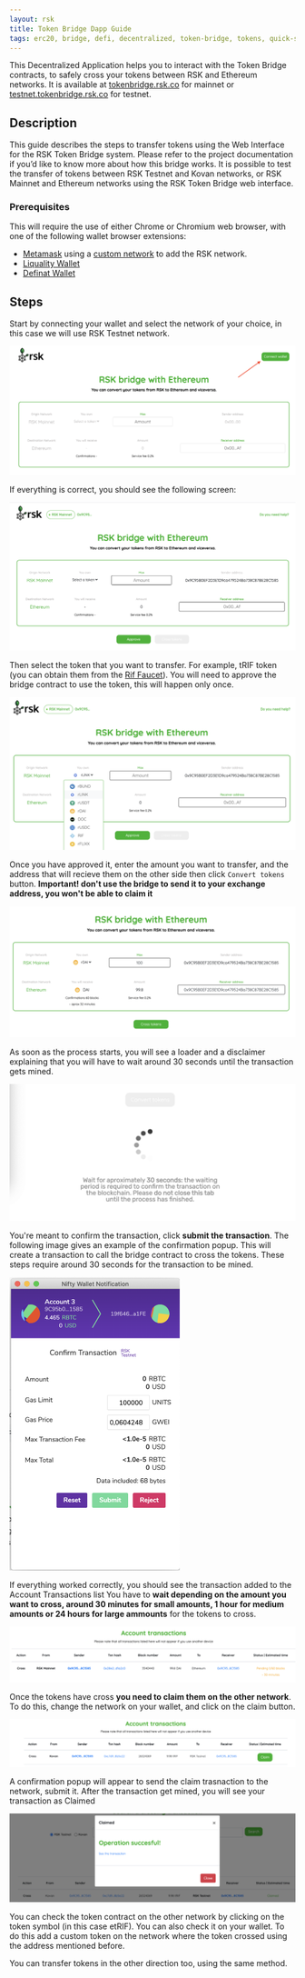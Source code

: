 ```yaml
---
layout: rsk
title: Token Bridge Dapp Guide
tags: erc20, bridge, defi, decentralized, token-bridge, tokens, quick-start, testnet, networks, dapps, tools, rsk, ethereum, smart-contracts, guides, tutorial, install, get-started, how-to
---
```


This Decentralized Application helps you to interact with the Token Bridge contracts, to safely cross your tokens between RSK and Ethereum networks. It is available at [tokenbridge.rsk.co](https://tokenbridge.rsk.co/) for mainnet or [testnet.tokenbridge.rsk.co](https://testnet.tokenbridge.rsk.co/) for testnet.

## Description

This guide describes the steps to transfer tokens using the Web Interface for the RSK Token Bridge system. Please refer to the project documentation if you’d like to know more about how this bridge works. It is possible to test the transfer of tokens between RSK Testnet and Kovan networks, or RSK Mainnet and Ethereum networks using the RSK Token Bridge web interface.

### Prerequisites

This will require the use of either Chrome or Chromium web browser, with one of the following wallet browser extensions:
- [Metamask](https://metamask.io/download.html) using a [custom network](/develop/apps/wallets/metamask/) to add the RSK network.
- [Liquality Wallet](https://liquality.io/)
- [Definat Wallet](https://defiantapp.tech/)

## Steps

Start by connecting your wallet and select the network of your choice, in this case we will use RSK Testnet network.

<img src="/assets/img/tools/tokenbridge/dapp-image1-1.png" alt="token bridge connect"/>

If everything is correct, you should see the following screen:

<img src="/assets/img/tools/tokenbridge/dapp-image1-2.png" alt="token bridge token bridge connected" />

Then select the token that you want to transfer. For example, tRIF token (you can obtain them from the [Rif Faucet](https://faucet.rifos.org/)).
You will need to approve the bridge contract to use the token, this will happen only once.

<img src="/assets/img/tools/tokenbridge/dapp-image2.png" alt="token bridge approve" />

Once you have approved it, enter the amount you want to transfer, and the address that will recieve them on the other side then click `Convert tokens` button. **Important! don't use the bridge to send it to your exchange address, you won't be able to claim it**

<img src="/assets/img/tools/tokenbridge/dapp-image3.png" />

As soon as the process starts, you will see a loader and a disclaimer explaining that you will have to wait around 30 seconds until the transaction gets mined.

<img src="/assets/img/tools/tokenbridge/dapp-image4.png" alt="token bridge wait for transaction" />

You're meant to confirm the transaction, click **submit the transaction**. The following image gives an example of the confirmation popup. This will create  a transaction to call the bridge contract to cross the tokens. These steps require around 30 seconds for the transaction to be mined.

<img src="/assets/img/tools/tokenbridge/dapp-image5.png" width="300" alt="nifty wallet submit transaction" />

If everything worked correctly, you should see the transaction added to the Account Transactions list
You have to **wait depending on the amount you want to cross, around 30 minutes for small amounts, 1 hour for medium amounts or 24 hours for large ammounts** for the tokens to cross.

<img src="/assets/img/tools/tokenbridge/dapp-image6.png" />

Once the tokens have cross **you need to claim them on the other network**. To do this, change the network on your wallet, and click on the claim button.

<img src="/assets/img/tools/tokenbridge/dapp-image7.png" alt="token bridge claim button" />

A confirmation popup will appear to send the claim trasnaction to the network, submit it. After the transaction get mined, you will see your transaction as Claimed

<img src="/assets/img/tools/tokenbridge/dapp-image8.png" alt="token bridge claimed transaction"/>

You can check the token contract on the other network by clicking on the token symbol (in this case etRIF).
You can also check it on your wallet. To do this add a custom token on the network where the token crossed using the address mentioned before.

You can transfer tokens in the other direction too, using the same method.
